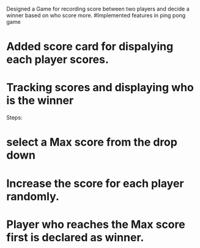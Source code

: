 Designed a Game for recording score between two players and decide a winner based on who score more.
#Implemented features in ping pong game
# Added score card for dispalying each player scores.
# Tracking scores and displaying who is the winner

Steps:
# select a Max score from the drop down
# Increase the score for each player randomly.
# Player who reaches the Max score first is declared as winner.
